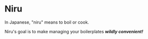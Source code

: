 # Niru

In Japanese, "niru" means to boil or cook.

Niru's goal is to make managing your boilerplates __*wildly convenient!*__
